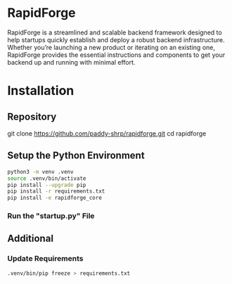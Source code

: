 # RapidForge

RapidForge is a streamlined and scalable backend framework designed to help startups quickly establish and deploy a robust backend infrastructure. Whether you’re launching a new product or iterating on an existing one, RapidForge provides the essential instructions and components to get your backend up and running with minimal effort.

# Installation

## Repository
git clone https://github.com/paddy-shrp/rapidforge.git
cd rapidforge

## Setup the Python Environment
```bash
python3 -m venv .venv
source .venv/bin/activate
pip install --upgrade pip
pip install -r requirements.txt
pip install -e rapidforge_core
```
### Run the "startup.py" File

## Additional

### Update Requirements
```bash
.venv/bin/pip freeze > requirements.txt
```
